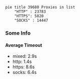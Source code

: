 
```mermaid
pie title 39680 Proxies in list
    "HTTP" : 23783
    "HTTPS": 5820
    "SOCKS" : 14447
```

### Some Info
#### Average Timeout

- mixed: 2.9s
- http: 1.4s
- https: 8.6s
- socks: 6.4s